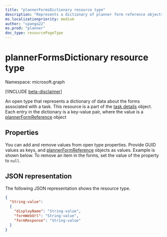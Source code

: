 ```yaml
---
title: "plannerFormsDictionary resource type"
description: "Represents a dictionary of planner form reference objects for a task."
ms.localizationpriority: medium
author: "cpanga22"
ms.prod: "planner"
doc_type: resourcePageType
---
```


# plannerFormsDictionary resource type

Namespace: microsoft.graph

[!INCLUDE [beta-disclaimer](../../includes/beta-disclaimer.md)]

An open type that represents a dictionary of data about the forms associated with a task. This resource is a part of the [task details](plannertaskdetails.md) object. Each entry in the dictionary is a key-value pair, where the value is a [plannerFormReference](plannerformreference.md) object


## Properties
You can add and remove values from open type properties. Provide GUID values as keys, and [plannerFormReference](plannerformreference.md) objects as values. Example is shown below. To remove an item in the forms, set the value of the property to `null`.

## JSON representation

The following JSON representation shows the resource type.

<!-- {
  "blockType": "resource",
  "@odata.type": "microsoft.graph.plannerFormsDictionary"
}-->

```json
{
  "String-value":
  {
    "displayName": "String-value",
    "formWebUrl": "String-value",
    "formResponse": "String-value"
  }
}

```
